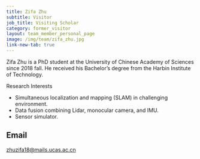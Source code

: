 ```yaml
---
title: Zifa Zhu
subtitle: Visitor
job_title: Visiting Scholar
category: former_visitor
layout: team_member_personal_page
image: /img/team/zifa_zhu.jpg
link-new-tab: true
---
```


Zifa Zhu is a PhD student at the University of Chinese Academy of Sciences since 2018 fall. He received his Bachelor’s degree from the Harbin Institute of Technology.

Research Interests
- Simultaneous localization and mapping (SLAM) in challenging environment.
- Data fusion combining Lidar, monocular camera, and IMU.
- Sensor simulator.

## Email ##
zhuzifa18@mails.ucas.ac.cn
